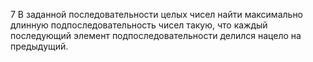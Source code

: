 7 В заданной последовательности целых чисел найти максимально длинную подпоследовательность чисел такую, что каждый последующий элемент подпоследовательности делился нацело на предыдущий.
